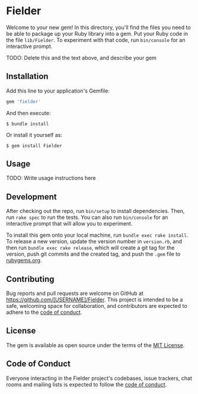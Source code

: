 # Fielder

Welcome to your new gem! In this directory, you'll find the files you need to be able to package up your Ruby library into a gem. Put your Ruby code in the file `lib/Fielder`. To experiment with that code, run `bin/console` for an interactive prompt.

TODO: Delete this and the text above, and describe your gem

## Installation

Add this line to your application's Gemfile:

```ruby
gem 'fielder'
```

And then execute:

    $ bundle install

Or install it yourself as:

    $ gem install Fielder

## Usage

TODO: Write usage instructions here

## Development

After checking out the repo, run `bin/setup` to install dependencies. Then, run `rake spec` to run the tests. You can also run `bin/console` for an interactive prompt that will allow you to experiment.

To install this gem onto your local machine, run `bundle exec rake install`. To release a new version, update the version number in `version.rb`, and then run `bundle exec rake release`, which will create a git tag for the version, push git commits and the created tag, and push the `.gem` file to [rubygems.org](https://rubygems.org).

## Contributing

Bug reports and pull requests are welcome on GitHub at https://github.com/[USERNAME]/Fielder. This project is intended to be a safe, welcoming space for collaboration, and contributors are expected to adhere to the [code of conduct](https://github.com/[USERNAME]/Fielder/blob/master/CODE_OF_CONDUCT.md).

## License

The gem is available as open source under the terms of the [MIT License](https://opensource.org/licenses/MIT).

## Code of Conduct

Everyone interacting in the Fielder project's codebases, issue trackers, chat rooms and mailing lists is expected to follow the [code of conduct](https://github.com/[USERNAME]/Fielder/blob/master/CODE_OF_CONDUCT.md).
